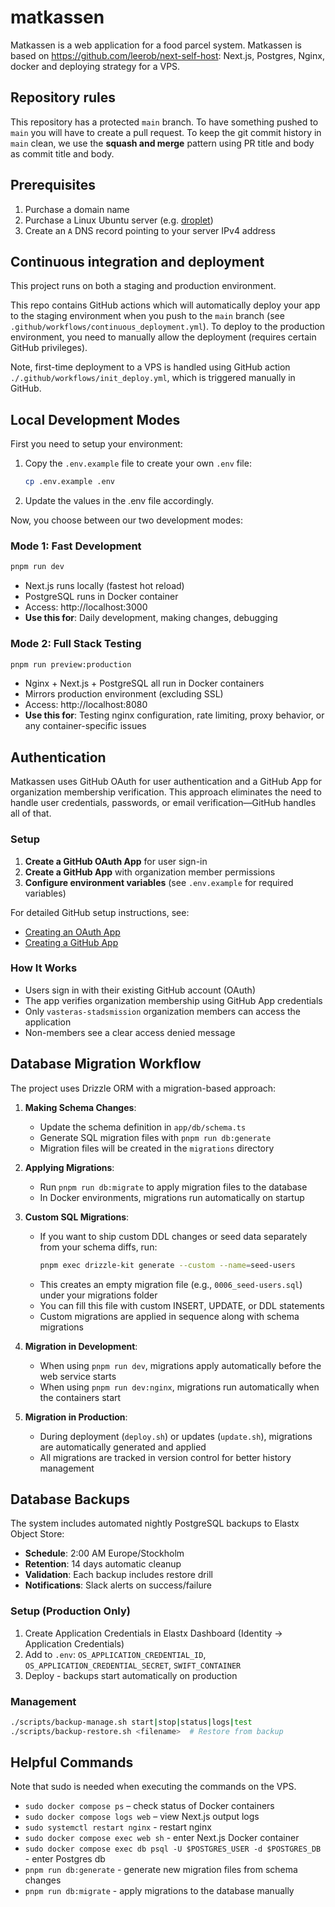 # matkassen

Matkassen is a web application for a food parcel system.
Matkassen is based on https://github.com/leerob/next-self-host: Next.js, Postgres, Nginx, docker and deploying strategy for a VPS.

## Repository rules

This repository has a protected `main` branch. To have something pushed to `main` you will have to create a pull request.
To keep the git commit history in `main` clean, we use the **squash and merge** pattern using PR title and body as commit title and body.

## Prerequisites

1. Purchase a domain name
2. Purchase a Linux Ubuntu server (e.g. [droplet](https://www.digitalocean.com/products/droplets))
3. Create an `A` DNS record pointing to your server IPv4 address

## Continuous integration and deployment

This project runs on both a staging and production environment.

This repo contains GitHub actions which will automatically deploy your app to the staging environment when you push to the `main` branch (see `.github/workflows/continuous_deployment.yml`). To deploy to the production environment, you need to manually allow the deployment (requires certain GitHub privileges).

Note, first-time deployment to a VPS is handled using GitHub action `./.github/workflows/init_deploy.yml`, which is triggered manually in GitHub.

## Local Development Modes

First you need to setup your environment:

1. Copy the `.env.example` file to create your own `.env` file:
    ```bash
    cp .env.example .env
    ```
2. Update the values in the .env file accordingly.

Now, you choose between our two development modes:

### Mode 1: Fast Development

```bash
pnpm run dev
```

- Next.js runs locally (fastest hot reload)
- PostgreSQL runs in Docker container
- Access: http://localhost:3000
- **Use this for**: Daily development, making changes, debugging

### Mode 2: Full Stack Testing

```bash
pnpm run preview:production
```

- Nginx + Next.js + PostgreSQL all run in Docker containers
- Mirrors production environment (excluding SSL)
- Access: http://localhost:8080
- **Use this for**: Testing nginx configuration, rate limiting, proxy behavior, or any container-specific issues

## Authentication

Matkassen uses GitHub OAuth for user authentication and a GitHub App for organization membership verification. This approach eliminates the need to handle user credentials, passwords, or email verification—GitHub handles all of that.

### Setup

1. **Create a GitHub OAuth App** for user sign-in
2. **Create a GitHub App** with organization member permissions
3. **Configure environment variables** (see `.env.example` for required variables)

For detailed GitHub setup instructions, see:

- [Creating an OAuth App](https://docs.github.com/en/apps/oauth-apps/building-oauth-apps/creating-an-oauth-app)
- [Creating a GitHub App](https://docs.github.com/en/apps/creating-github-apps/registering-a-github-app/registering-a-github-app)

### How It Works

- Users sign in with their existing GitHub account (OAuth)
- The app verifies organization membership using GitHub App credentials
- Only `vasteras-stadsmission` organization members can access the application
- Non-members see a clear access denied message

## Database Migration Workflow

The project uses Drizzle ORM with a migration-based approach:

1. **Making Schema Changes**:

    - Update the schema definition in `app/db/schema.ts`
    - Generate SQL migration files with `pnpm run db:generate`
    - Migration files will be created in the `migrations` directory

2. **Applying Migrations**:

    - Run `pnpm run db:migrate` to apply migration files to the database
    - In Docker environments, migrations run automatically on startup

3. **Custom SQL Migrations**:

    - If you want to ship custom DDL changes or seed data separately from your schema diffs, run:
        ```sh
        pnpm exec drizzle-kit generate --custom --name=seed-users
        ```
    - This creates an empty migration file (e.g., `0006_seed-users.sql`) under your migrations folder
    - You can fill this file with custom INSERT, UPDATE, or DDL statements
    - Custom migrations are applied in sequence along with schema migrations

4. **Migration in Development**:

    - When using `pnpm run dev`, migrations apply automatically before the web service starts
    - When using `pnpm run dev:nginx`, migrations run automatically when the containers start

5. **Migration in Production**:
    - During deployment (`deploy.sh`) or updates (`update.sh`), migrations are automatically generated and applied
    - All migrations are tracked in version control for better history management

## Database Backups

The system includes automated nightly PostgreSQL backups to Elastx Object Store:

- **Schedule**: 2:00 AM Europe/Stockholm
- **Retention**: 14 days automatic cleanup
- **Validation**: Each backup includes restore drill
- **Notifications**: Slack alerts on success/failure

### Setup (Production Only)

1. Create Application Credentials in Elastx Dashboard (Identity → Application Credentials)
2. Add to `.env`: `OS_APPLICATION_CREDENTIAL_ID`, `OS_APPLICATION_CREDENTIAL_SECRET`, `SWIFT_CONTAINER`
3. Deploy - backups start automatically on production

### Management

```bash
./scripts/backup-manage.sh start|stop|status|logs|test
./scripts/backup-restore.sh <filename>  # Restore from backup
```

## Helpful Commands

Note that sudo is needed when executing the commands on the VPS.

- `sudo docker compose ps` – check status of Docker containers
- `sudo docker compose logs web` – view Next.js output logs
- `sudo systemctl restart nginx` - restart nginx
- `sudo docker compose exec web sh` - enter Next.js Docker container
- `sudo docker compose exec db psql -U $POSTGRES_USER -d $POSTGRES_DB` - enter Postgres db
- `pnpm run db:generate` - generate new migration files from schema changes
- `pnpm run db:migrate` - apply migrations to the database manually
